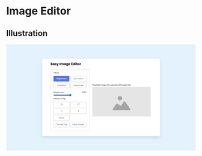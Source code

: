 # Image Editor

## Illustration
![Illustration 1](https://github.com/devpishaili/html-css-js-projects/blob/main/image-editor/images/illustration-1.png)
